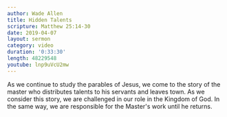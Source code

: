 ```yaml
---
author: Wade Allen
title: Hidden Talents
scripture: Matthew 25:14-30
date: 2019-04-07
layout: sermon
category: video
duration: '0:33:30' 
length: 48229548
youtube: lnp9uVcU2mw 
---
```


As we continue to study the parables of Jesus, we come to the story of the master who distributes talents to his servants and leaves town. As we consider this story, we are challenged in our role in the Kingdom of God. In the same way, we are responsible for the Master's work until he returns.
